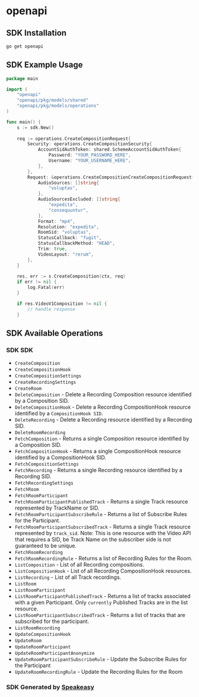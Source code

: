 # openapi

<!-- Start SDK Installation -->
## SDK Installation

```bash
go get openapi
```
<!-- End SDK Installation -->

## SDK Example Usage
<!-- Start SDK Example Usage -->
```go
package main

import (
    "openapi"
    "openapi/pkg/models/shared"
    "openapi/pkg/models/operations"
)

func main() {
    s := sdk.New()
    
    req := operations.CreateCompositionRequest{
        Security: operations.CreateCompositionSecurity{
            AccountSidAuthToken: shared.SchemeAccountSidAuthToken{
                Password: "YOUR_PASSWORD_HERE",
                Username: "YOUR_USERNAME_HERE",
            },
        },
        Request: &operations.CreateCompositionCreateCompositionRequest{
            AudioSources: []string{
                "voluptas",
            },
            AudioSourcesExcluded: []string{
                "expedita",
                "consequuntur",
            },
            Format: "mp4",
            Resolution: "expedita",
            RoomSid: "voluptas",
            StatusCallback: "fugit",
            StatusCallbackMethod: "HEAD",
            Trim: true,
            VideoLayout: "rerum",
        },
    }
    
    res, err := s.CreateComposition(ctx, req)
    if err != nil {
        log.Fatal(err)
    }

    if res.VideoV1Composition != nil {
        // handle response
    }
```
<!-- End SDK Example Usage -->

<!-- Start SDK Available Operations -->
## SDK Available Operations

### SDK SDK

* `CreateComposition`
* `CreateCompositionHook`
* `CreateCompositionSettings`
* `CreateRecordingSettings`
* `CreateRoom`
* `DeleteComposition` - Delete a Recording Composition resource identified by a Composition SID.
* `DeleteCompositionHook` - Delete a Recording CompositionHook resource identified by a `CompositionHook SID`.
* `DeleteRecording` - Delete a Recording resource identified by a Recording SID.
* `DeleteRoomRecording`
* `FetchComposition` - Returns a single Composition resource identified by a Composition SID.
* `FetchCompositionHook` - Returns a single CompositionHook resource identified by a CompositionHook SID.
* `FetchCompositionSettings`
* `FetchRecording` - Returns a single Recording resource identified by a Recording SID.
* `FetchRecordingSettings`
* `FetchRoom`
* `FetchRoomParticipant`
* `FetchRoomParticipantPublishedTrack` - Returns a single Track resource represented by TrackName or SID.
* `FetchRoomParticipantSubscribeRule` - Returns a list of Subscribe Rules for the Participant.
* `FetchRoomParticipantSubscribedTrack` - Returns a single Track resource represented by `track_sid`.  Note: This is one resource with the Video API that requires a SID, be Track Name on the subscriber side is not guaranteed to be unique.
* `FetchRoomRecording`
* `FetchRoomRecordingRule` - Returns a list of Recording Rules for the Room.
* `ListComposition` - List of all Recording compositions.
* `ListCompositionHook` - List of all Recording CompositionHook resources.
* `ListRecording` - List of all Track recordings.
* `ListRoom`
* `ListRoomParticipant`
* `ListRoomParticipantPublishedTrack` - Returns a list of tracks associated with a given Participant. Only `currently` Published Tracks are in the list resource.
* `ListRoomParticipantSubscribedTrack` - Returns a list of tracks that are subscribed for the participant.
* `ListRoomRecording`
* `UpdateCompositionHook`
* `UpdateRoom`
* `UpdateRoomParticipant`
* `UpdateRoomParticipantAnonymize`
* `UpdateRoomParticipantSubscribeRule` - Update the Subscribe Rules for the Participant
* `UpdateRoomRecordingRule` - Update the Recording Rules for the Room

<!-- End SDK Available Operations -->

### SDK Generated by [Speakeasy](https://docs.speakeasyapi.dev/docs/using-speakeasy/client-sdks)
